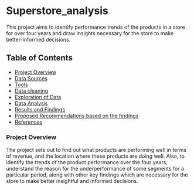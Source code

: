 # Superstore_analysis
This project aims to identify performance trends of the products in a store for over four years and draw insights necessary for the store to make better-informed decisions.
## Table of Contents
- [Project Overview](#project-overview)
- [Data Sources](#data-sources)
- [Tools](#tools)
- [Data cleaning](#data-cleaning)
- [Exploration of Data](#exploration-of-data)
- [Data Analysis](#data-analysis)
- [Results and Findings](#results-and-findings)
- [Proposed Recommendations based on the findings](#proposed-recommendations-based-on-the-findings)
- [References](#references)
### Project Overview
The project sets out to find out what products are performing well in terms of revenue, and the location where these products are doing well. Also, to identify the trends of the product performance over the four years, understand the reason for the underperformance of some segments for a particular period, along with other key findings which are necessary for the store to make better insightful and informed decisions.
